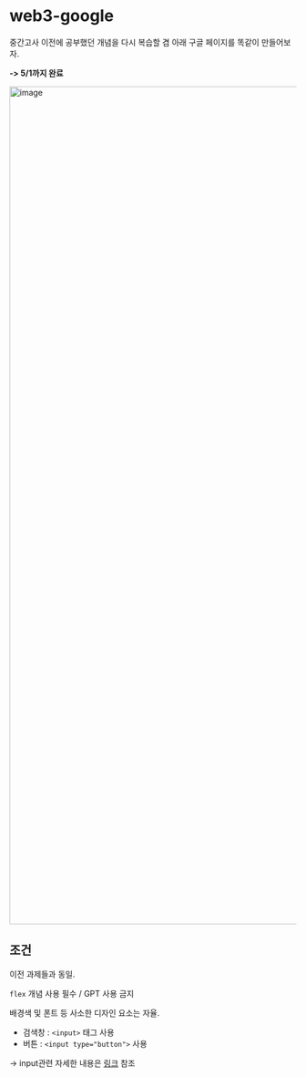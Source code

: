 # web3-google

중간고사 이전에 공부했던 개념을 다시 복습할 겸 아래 구글 페이지를 똑같이 만들어보자.

**-> 5/1까지 완료**

<img width="1470" alt="image" src="https://github.com/WEBchin-people/web3-google/assets/129304827/8cdefaad-3ca3-4e40-9b21-b41ecb2d709e">

## 조건
이전 과제들과 동일. 

`flex` 개념 사용 필수 / GPT 사용 금지

배경색 및 폰트 등 사소한 디자인 요소는 자율.

- 검색창 : `<input>` 태그 사용
- 버튼 : `<input type="button">` 사용

-> input관련 자세한 내용은 [링크](https://yangbari.tistory.com/entry/HTML-input%ED%83%9C%EA%B7%B8%EC%99%80-%EA%B7%B8-%EC%86%8D%EC%84%B1-type-value-name-%EC%9E%85%EB%A0%A5%ED%83%9C%EA%B7%B8-1) 참조
